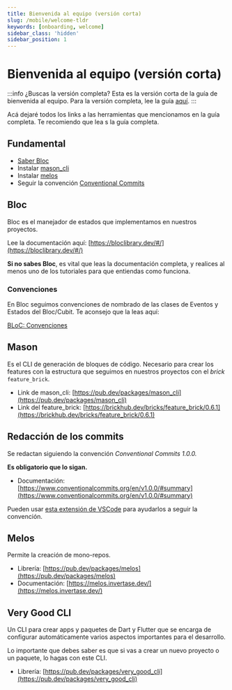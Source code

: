 ```yaml
---
title: Bienvenida al equipo (versión corta)
slug: /mobile/welcome-tldr
keywords: [onboarding, welcome]
sidebar_class: 'hidden'
sidebar_position: 1
---
```


# Bienvenida al equipo (versión corta)

:::info ¿Buscas la versión completa?
Esta es la versión corta de la guía de bienvenida al equipo. Para la versión completa, lee la guía [aquí](/docs/mobile).
:::

Acá dejaré todos los links a las herramientas que mencionamos en la guía completa. Te recomiendo que lea
s la guía completa.

## **Fundamental**

- [Saber Bloc](https://www.notion.so/Getting-Started-Short-version-922bc044fb4c4ad09269963b46371e55?pvs=21)
- Instalar [mason_cli](https://www.notion.so/Getting-Started-Short-version-922bc044fb4c4ad09269963b46371e55?pvs=21)
- Instalar [melos](https://www.notion.so/Getting-Started-Short-version-922bc044fb4c4ad09269963b46371e55?pvs=21)
- Seguir la convención [Conventional Commits](https://www.notion.so/Getting-Started-Short-version-922bc044fb4c4ad09269963b46371e55?pvs=21)

## Bloc

Bloc es el manejador de estados que implementamos en nuestros proyectos.

Lee la documentación aquí: [https://bloclibrary.dev/#/](https://bloclibrary.dev/#/)

**Si no sabes Bloc**, es vital que leas la documentación completa, y realices al menos uno de los tutoriales para que entiendas como funciona.

### Convenciones

En Bloc seguimos convenciones de nombrado de las clases de Eventos y Estados del Bloc/Cubit. Te aconsejo que la leas aquí:

[BLoC: Convenciones](https://www.notion.so/BLoC-Convenciones-8d92cf330dce4a61a5230e1abe3b6aee?pvs=21)

## Mason

Es el CLI de generación de bloques de código. Necesario para crear los features con la estructura que seguimos en nuestros proyectos con el _brick_ `feature_brick`.

- Link de mason_cli: [https://pub.dev/packages/mason_cli](https://pub.dev/packages/mason_cli)
- Link del feature_brick: [https://brickhub.dev/bricks/feature_brick/0.6.1](https://brickhub.dev/bricks/feature_brick/0.6.1)

## Redacción de los commits

Se redactan siguiendo la convención _Conventional Commits 1.0.0._

**Es obligatorio que lo sigan.**

- Documentación: [https://www.conventionalcommits.org/en/v1.0.0/#summary](https://www.conventionalcommits.org/en/v1.0.0/#summary)

Pueden usar [esta extensión de VSCode](https://marketplace.visualstudio.com/items?itemName=vivaxy.vscode-conventional-commits) para ayudarlos a seguir la convención.

## Melos

Permite la creación de mono-repos.

- Librería: [https://pub.dev/packages/melos](https://pub.dev/packages/melos)
- Documentación: [https://melos.invertase.dev/](https://melos.invertase.dev/)

## Very Good CLI

Un CLI para crear apps y paquetes de Dart y Flutter que se encarga de configurar automáticamente varios aspectos importantes para el desarrollo.

Lo importante que debes saber es que si vas a crear un nuevo proyecto o un paquete, lo hagas con este CLI.

- Librería: [https://pub.dev/packages/very_good_cli](https://pub.dev/packages/very_good_cli)
